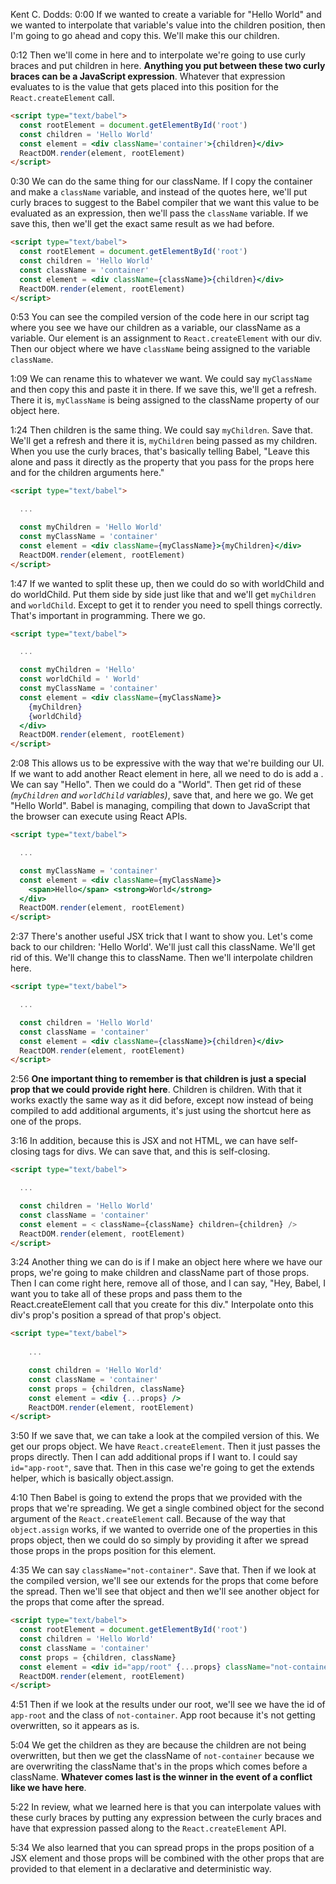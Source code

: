 Kent C. Dodds: 0:00 If we wanted to create a variable for "Hello World" and we wanted to interpolate that variable's value into the children position, then I'm going to go ahead and copy this. We'll make this our children.

0:12 Then we'll come in here and to interpolate we're going to use curly braces and put children in here. **Anything you put between these two curly braces can be a JavaScript expression**. Whatever that expression evaluates to is the value that gets placed into this position for the `React.createElement` call.

```html
<script type="text/babel">
  const rootElement = document.getElementById('root')
  const children = 'Hello World'
  const element = <div className='container'>{children}</div>
  ReactDOM.render(element, rootElement)
</script>
```

0:30 We can do the same thing for our className. If I copy the container and make a `className` variable, and instead of the quotes here, we'll put curly braces to suggest to the Babel compiler that we want this value to be evaluated as an expression, then we'll pass the `className` variable. If we save this, then we'll get the exact same result as we had before.

```html
<script type="text/babel">
  const rootElement = document.getElementById('root')
  const children = 'Hello World'
  const className = 'container'
  const element = <div className={className}>{children}</div>
  ReactDOM.render(element, rootElement)
</script>
```

0:53 You can see the compiled version of the code here in our script tag where you see we have our children as a variable, our className as a variable. Our element is an assignment to `React.createElement` with our div. Then our object where we have `className` being assigned to the variable `className`.

1:09 We can rename this to whatever we want. We could say `myClassName` and then copy this and paste it in there. If we save this, we'll get a refresh. There it is, `myClassName` is being assigned to the className property of our object here.


1:24 Then children is the same thing. We could say `myChildren`. Save that. We'll get a refresh and there it is, `myChildren` being passed as my children. When you use the curly braces, that's basically telling Babel, "Leave this alone and pass it directly as the property that you pass for the props here and for the children arguments here."

```html
<script type="text/babel">

  ...

  const myChildren = 'Hello World'
  const myClassName = 'container'
  const element = <div className={myClassName}>{myChildren}</div>
  ReactDOM.render(element, rootElement)
</script>
```

1:47 If we wanted to split these up, then we could do so with worldChild and do worldChild. Put them side by side just like that and we'll get `myChildren` and `worldChild`. Except to get it to render you need to spell things correctly. That's important in programming. There we go.

```html
<script type="text/babel">

  ...

  const myChildren = 'Hello'
  const worldChild = ' World'
  const myClassName = 'container'
  const element = <div className={myClassName}>
    {myChildren} 
    {worldChild}
  </div>
  ReactDOM.render(element, rootElement)
</script>
```

2:08 This allows us to be expressive with the way that we're building our UI. If we want to add another React element in here, all we need to do is add a . We can say "Hello". Then we could do a "World". Then get rid of these _(`myChildren` and `worldChild` variables)_, save that, and here we go. We get "Hello World". Babel is managing, compiling that down to JavaScript that the browser can execute using React APIs.

```html
<script type="text/babel">

  ...

  const myClassName = 'container'
  const element = <div className={myClassName}>
    <span>Hello</span> <strong>World</strong>
  </div>
  ReactDOM.render(element, rootElement)
</script>
```

2:37 There's another useful JSX trick that I want to show you. Let's come back to our children: 'Hello World'. We'll just call this className. We'll get rid of this. We'll change this to className. Then we'll interpolate children here.

```html
<script type="text/babel">

  ...

  const children = 'Hello World'
  const className = 'container'
  const element = <div className={className}>{children}</div>
  ReactDOM.render(element, rootElement)
</script>
```

2:56 **One important thing to remember is that children is just a special prop that we could provide right here**. Children is children. With that it works exactly the same way as it did before, except now instead of being compiled to add additional arguments, it's just using the shortcut here as one of the props.


3:16 In addition, because this is JSX and not HTML, we can have self-closing tags for divs. We can save that, and this is self-closing.

```html
<script type="text/babel">

  ...

  const children = 'Hello World'
  const className = 'container'
  const element = < className={className} children={children} />
  ReactDOM.render(element, rootElement)
</script>
```

3:24 Another thing we can do is if I make an object here where we have our props, we're going to make children and className part of those props. Then I can come right here, remove all of those, and I can say, "Hey, Babel, I want you to take all of these props and pass them to the React.createElement call that you create for this div." Interpolate onto this div's prop's position a spread of that prop's object.

```html
<script type="text/babel">
    
    ...

    const children = 'Hello World'
    const className = 'container'
    const props = {children, className}
    const element = <div {...props} />
    ReactDOM.render(element, rootElement)
</script>
```

3:50 If we save that, we can take a look at the compiled version of this. We get our props object. We have `React.createElement`. Then it just passes the props directly. Then I can add additional props if I want to. I could say `id="app-root"`, save that. Then in this case we're going to get the extends helper, which is basically object.assign.

4:10 Then Babel is going to extend the props that we provided with the props that we're spreading. We get a single combined object for the second argument of the `React.createElement` call. Because of the way that `object.assign` works, if we wanted to override one of the properties in this props object, then we could do so simply by providing it after we spread those props in the props position for this element.

4:35 We can say `className="not-container"`. Save that. Then if we look at the compiled version, we'll see our extends for the props that come before the spread. Then we'll see that object and then we'll see another object for the props that come after the spread.

```html
<script type="text/babel">
  const rootElement = document.getElementById('root')
  const children = 'Hello World'
  const className = 'container'
  const props = {children, className}
  const element = <div id="app/root" {...props} className="not-container" />
  ReactDOM.render(element, rootElement)
</script>
```

4:51 Then if we look at the results under our root, we'll see we have the id of `app-root` and the class of `not-container`. App root because it's not getting overwritten, so it appears as is.

5:04 We get the children as they are because the children are not being overwritten, but then we get the className of `not-container` because we are overwriting the className that's in the props which comes before a className. **Whatever comes last is the winner in the event of a conflict like we have here**.

5:22 In review, what we learned here is that you can interpolate values with these curly braces by putting any expression between the curly braces and have that expression passed along to the `React.createElement` API.

5:34 We also learned that you can spread props in the props position of a JSX element and those props will be combined with the other props that are provided to that element in a declarative and deterministic way.